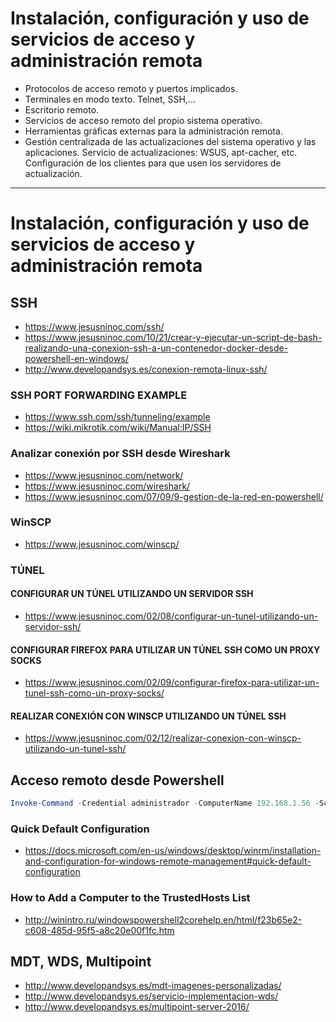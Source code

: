 # Instalación, configuración y uso de servicios de acceso y administración remota
- Protocolos de acceso remoto y puertos implicados.
- Terminales en modo texto. Telnet, SSH,…
- Escritorio remoto.
- Servicios de acceso remoto del propio sistema operativo.
- Herramientas gráficas externas para la administración remota.
- Gestión centralizada de las actualizaciones del sistema operativo y las aplicaciones. Servicio de actualizaciones: WSUS, apt-cacher, etc. Configuración de los clientes para que usen los servidores de actualización. 

------------------

# Instalación, configuración y uso de servicios de acceso y administración remota

## SSH
* https://www.jesusninoc.com/ssh/
* https://www.jesusninoc.com/10/21/crear-y-ejecutar-un-script-de-bash-realizando-una-conexion-ssh-a-un-contenedor-docker-desde-powershell-en-windows/
* http://www.developandsys.es/conexion-remota-linux-ssh/
### SSH PORT FORWARDING EXAMPLE
* https://www.ssh.com/ssh/tunneling/example
* https://wiki.mikrotik.com/wiki/Manual:IP/SSH
### Analizar conexión por SSH desde Wireshark
* https://www.jesusninoc.com/network/
* https://www.jesusninoc.com/wireshark/
* https://www.jesusninoc.com/07/09/9-gestion-de-la-red-en-powershell/
### WinSCP
* https://www.jesusninoc.com/winscp/
### TÚNEL
#### CONFIGURAR UN TÚNEL UTILIZANDO UN SERVIDOR SSH
* https://www.jesusninoc.com/02/08/configurar-un-tunel-utilizando-un-servidor-ssh/
#### CONFIGURAR FIREFOX PARA UTILIZAR UN TÚNEL SSH COMO UN PROXY SOCKS
* https://www.jesusninoc.com/02/09/configurar-firefox-para-utilizar-un-tunel-ssh-como-un-proxy-socks/
#### REALIZAR CONEXIÓN CON WINSCP UTILIZANDO UN TÚNEL SSH
* https://www.jesusninoc.com/02/12/realizar-conexion-con-winscp-utilizando-un-tunel-ssh/

## Acceso remoto desde Powershell
```PowerShell
Invoke-Command -Credential administrador -ComputerName 192.168.1.56 -ScriptBlock{hostname} 
```
### Quick Default Configuration
* https://docs.microsoft.com/en-us/windows/desktop/winrm/installation-and-configuration-for-windows-remote-management#quick-default-configuration
### How to Add a Computer to the TrustedHosts List
* http://winintro.ru/windowspowershell2corehelp.en/html/f23b65e2-c608-485d-95f5-a8c20e00f1fc.htm
## MDT, WDS, Multipoint
* http://www.developandsys.es/mdt-imagenes-personalizadas/
* http://www.developandsys.es/servicio-implementacion-wds/
* http://www.developandsys.es/multipoint-server-2016/
